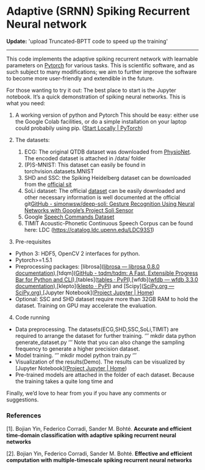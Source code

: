 # Adaptive (SRNN) Spiking Recurrent  Neural network 
**Update:** 'upload Truncated-BPTT code to speed up the training'

-----
This code implements the adaptive spiking recurrent network with learnable parameters on [Pytorch]([PyTorch](https://pytorch.org/)) for various tasks. 
This is scientific software, and as such subject to many modifications; we aim to further improve the software to become more user-friendly and extendible in the future. 


For those wanting to try it out: The best place to start is the Jupyter notebook. It’s a quick demonstration of spiking neural networks.
This is what you need:
1) A working version of python and Pytorch This should be easy: either use the Google Colab facilities, or do a simple installation on your laptop could probabily using pip. ([Start Locally | PyTorch](https://pytorch.org/get-started/locally/))
2) The datasets: 
	1. ECG: The original QTDB dataset was downloaded from [PhysioNet](https://physionet.org/content/qtdb/1.0.0/). The encoded dataset is attached in /data/ folder 
  	2. (P)S-MNIST: This dataset can easily be found in torchvision.datasets.MNIST
 	3. SHD and SSC: the Spiking Heidelberg dataset can be downloaded from the [official sit]( https://compneuro.net/datasets/)
	4. SoLi dataset: The official   [dataset](https://polybox.ethz.ch/index.php/s/wG93iTUdvRU8EaT) can be easily downloaded and other necessary information is well documented at the official git[GitHub - simonwsw/deep-soli: Gesture Recognition Using Neural Networks with Google’s Project Soli Sensor](https://github.com/simonwsw/deep-soli)
	5. Google [Speech Commands Dataset](http://download.tensorflow.org/data/speech_commands_v0.01.tar.gz) 
	6. TIMIT Acoustic-Phonetic Continuous Speech Corpus can be found here: LDC (https://catalog.ldc.upenn.edu/LDC93S1)

3) Pre-requisites 

- Python 3: HDF5, OpenCV 2 interfaces for python.
- Pytorch>=1.5.1
- Preprocessing packages: [librosa]([librosa — librosa 0.8.0 documentation](https://librosa.org/doc/latest/index.html)),[tdqm]([GitHub - tqdm/tqdm: A Fast, Extensible Progress Bar for Python and CLI](https://github.com/tqdm/tqdm)),[tables]([tables · PyPI](https://pypi.org/project/tables/)),[wfdb]([wfdb — wfdb 3.3.0 documentation](https://wfdb.readthedocs.io/en/latest/)),[klepto]([klepto · PyPI](https://pypi.org/project/klepto/)) and [Scipy]([SciPy.org — SciPy.org](https://www.scipy.org/index.html)),[Jupyter Notebook]([Project Jupyter | Home](https://jupyter.org/))
- Optional: SSC and SHD dataset require more than 32GB RAM to hold the dataset. Training on GPU may accelerate the evaluation.

4) Code running
* Data preprocessing. The datasets(ECG,SHD,SSC,SoLi,TIMIT) are required to arrange the dataset for further training. 
‘’’
mkdir  data
python generate_dataset.py
‘’’
Note that you can also change the sampling frequency to generate a higher precision dataset. 
* Model training. 
‘’’
mkdir  model
python train.py
‘’’
* Visualization of the results(Demo). The results can be visualized by [Jupyter Notebook]([Project Jupyter | Home](https://jupyter.org/))
* Pre-trained models are attached in the folder of each dataset. Because the training takes a quite long time and 


Finally, we’d love to hear from you if you have any comments or suggestions.

### References


[1]. Bojian Yin, Federico Corradi, Sander M. Bohté. **Accurate and efficient time-domain classification with adaptive spiking recurrent neural networks**

[2]. Bojian Yin, Federico Corradi, Sander M. Bohté. **Effective and efficient computation with multiple-timescale spiking recurrent neural networks**


